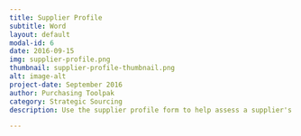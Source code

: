 ```yaml
---
title: Supplier Profile
subtitle: Word
layout: default
modal-id: 6
date: 2016-09-15
img: supplier-profile.png
thumbnail: supplier-profile-thumbnail.png
alt: image-alt
project-date: September 2016
author: Purchasing Toolpak
category: Strategic Sourcing
description: Use the supplier profile form to help assess a supplier's capabilities. Review the profile to determine if the supplier(s) are capable to participate in the competitive bid process. Use the form to screen new or innnovative suppliers for R&D or engineering further evaluation.

---
```

